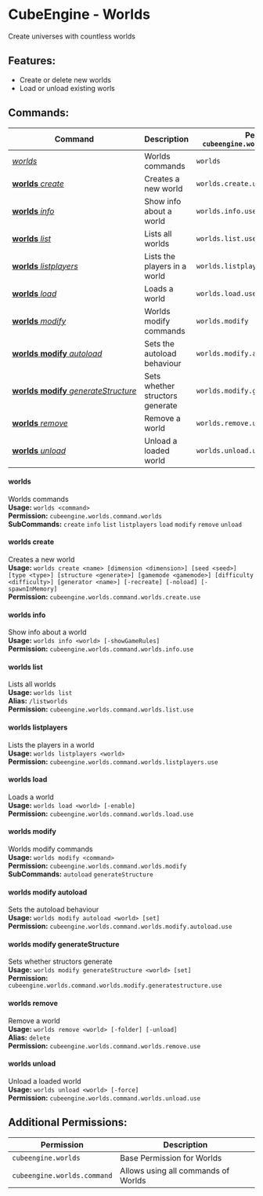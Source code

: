 # CubeEngine - Worlds
Create universes with countless worlds

## Features:
 - Create or delete new worlds
 - Load or unload existing worls

## Commands:

| Command | Description | Permission<br>`cubeengine.worlds.command.<perm>` |
| --- | --- | --- |
| [*worlds*](#worlds) | Worlds commands | `worlds` |
| [**worlds**&nbsp;*create*](#worldscreate) | Creates a new world | `worlds.create.use` |
| [**worlds**&nbsp;*info*](#worldsinfo) | Show info about a world | `worlds.info.use` |
| [**worlds**&nbsp;*list*](#worldslist) | Lists all worlds | `worlds.list.use` |
| [**worlds**&nbsp;*listplayers*](#worldslistplayers) | Lists the players in a world | `worlds.listplayers.use` |
| [**worlds**&nbsp;*load*](#worldsload) | Loads a world | `worlds.load.use` |
| [**worlds**&nbsp;*modify*](#worldsmodify) | Worlds modify commands | `worlds.modify` |
| [**worlds**&nbsp;**modify**&nbsp;*autoload*](#worldsmodifyautoload) | Sets the autoload behaviour | `worlds.modify.autoload.use` |
| [**worlds**&nbsp;**modify**&nbsp;*generateStructure*](#worldsmodifygeneratestructure) | Sets whether structors generate | `worlds.modify.generatestructure.use` |
| [**worlds**&nbsp;*remove*](#worldsremove) | Remove a world | `worlds.remove.use` |
| [**worlds**&nbsp;*unload*](#worldsunload) | Unload a loaded world | `worlds.unload.use` |

#### worlds  
Worlds commands  
**Usage:** `worlds <command>`  
**Permission:** `cubeengine.worlds.command.worlds`  
**SubCommands:** `create` `info` `list` `listplayers` `load` `modify` `remove` `unload`  

#### worlds&nbsp;create  
Creates a new world  
**Usage:** `worlds create <name> [dimension <dimension>] [seed <seed>] [type <type>] [structure <generate>] [gamemode <gamemode>] [difficulty <difficulty>] [generator <name>] [-recreate] [-noload] [-spawnInMemory]`  
**Permission:** `cubeengine.worlds.command.worlds.create.use`  
  

#### worlds&nbsp;info  
Show info about a world  
**Usage:** `worlds info <world> [-showGameRules]`  
**Permission:** `cubeengine.worlds.command.worlds.info.use`  
  

#### worlds&nbsp;list  
Lists all worlds  
**Usage:** `worlds list `  
**Alias:** `/listworlds`  
**Permission:** `cubeengine.worlds.command.worlds.list.use`  
  

#### worlds&nbsp;listplayers  
Lists the players in a world  
**Usage:** `worlds listplayers <world>`  
**Permission:** `cubeengine.worlds.command.worlds.listplayers.use`  
  

#### worlds&nbsp;load  
Loads a world  
**Usage:** `worlds load <world> [-enable]`  
**Permission:** `cubeengine.worlds.command.worlds.load.use`  
  

#### worlds&nbsp;modify  
Worlds modify commands  
**Usage:** `worlds modify <command>`  
**Permission:** `cubeengine.worlds.command.worlds.modify`  
**SubCommands:** `autoload` `generateStructure`  

#### worlds&nbsp;modify&nbsp;autoload  
Sets the autoload behaviour  
**Usage:** `worlds modify autoload <world> [set]`  
**Permission:** `cubeengine.worlds.command.worlds.modify.autoload.use`  
  

#### worlds&nbsp;modify&nbsp;generateStructure  
Sets whether structors generate  
**Usage:** `worlds modify generateStructure <world> [set]`  
**Permission:** `cubeengine.worlds.command.worlds.modify.generatestructure.use`  
  

#### worlds&nbsp;remove  
Remove a world  
**Usage:** `worlds remove <world> [-folder] [-unload]`  
**Alias:** `delete`  
**Permission:** `cubeengine.worlds.command.worlds.remove.use`  
  

#### worlds&nbsp;unload  
Unload a loaded world  
**Usage:** `worlds unload <world> [-force]`  
**Permission:** `cubeengine.worlds.command.worlds.unload.use`  
  

## Additional Permissions:

| Permission | Description |
| --- | --- |
| `cubeengine.worlds` | Base Permission for Worlds |
| `cubeengine.worlds.command` | Allows using all commands of Worlds |
